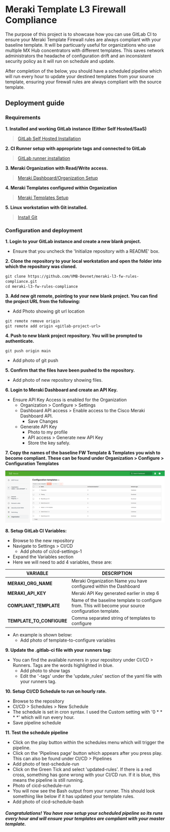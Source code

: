 # Meraki Template L3 Firewall Compliance

The purpose of this project is to showcase how you can use GitLab CI to ensure your Meraki Template Firewall rules are always compliant with your baseline template. It will be particuarly useful for organizations who use multiple MX Hub concentrators with different templates. This saves network administrators the headache of configuration drift and an inconsistent security policy as it will run on schedule and update.

After completion of the below, you should have a scheduled pipeline which will run every hour to update your destined templates from your source template, ensuring your firewall rules are always compliant with the source template.

## Deployment guide

### Requirements

**1. Installed and working GitLab instance (Either Self Hosted/SaaS)**
> [GitLab Self Hosted Installation](https://docs.gitlab.com/ee/install/install_methods.html) 

**2. CI Runner setup with appropriate tags and connected to GitLab**
> [GitLab runner installation](https://docs.gitlab.com/runner/install/)  

**3. Meraki Organization with Read/Write access.**
> [Meraki Dashboard/Organization Setup](https://documentation.meraki.com/General_Administration/Organizations_and_Networks/Creating_a_Dashboard_Account_and_Organization)

**4. Meraki Templates configured within Organization**
> [Meraki Templates Setup](https://documentation.meraki.com/General_Administration/Templates_and_Config_Sync/Managing_Multiple_Networks_with_Configuration_Templates)

**5. Linux workstation with Git installed.**
> [Install Git](https://git-scm.com/download/linux)

### Configuration and deployment

**1. Login to your GitLab instance and create a new blank project.** 

- Ensure that you uncheck the 'Initialize repository with a README' box.

**2. Clone the repository to your local workstation and open the folder into which the repository was cloned.**

```
git clone https://github.com/VMB-Devnet/meraki-l3-fw-rules-compliance.git
cd meraki-l3-fw-rules-compliance
```

**3. Add new git remote, pointing to your new blank project. You can find the project URL from the following:**

- Add Photo showing git url location

```
git remote remove origin
git remote add origin <gitlab-project-url>
```

**4. Push to new blank project repository. You will be prompted to authenticate.**

```
git push origin main
```
- Add photo of git push

**5. Confirm that the files have been pushed to the repository.**
- Add photo of new repository showing files.

**6. Login to Meraki Dashboard and create an API Key.**

- Ensure API Key Access is enabled for the Organization
    - Organization > Configure > Settings
    - Dashboard API access > Enable access to the Cisco Meraki Dashboard API.
        - Save Changes
    - Generate API Key
        - Photo to my profile
        - API access > Generate new API Key
        - Store the key safely.

**7. Copy the names of the baseline FW Template & Templates you wish to become compliant. These can be found under Organization > Configure > Configuration Templates**

![meraki-templates](https://raw.githubusercontent.com/VMB-Devnet/meraki-l3-fw-rules-compliance/main/images/configuration-templates.png)

**8. Setup GitLab CI Variables:**
- Browse to the new repository
- Navigate to Settings > CI/CD
    - Add photo of ci/cd-settings-1
- Expand the Variables section
- Here we will need to add 4 variables, these are:

| VARIABLE | DESCRIPTION |
|----------|-------------|
| **MERAKI_ORG_NAME** | Meraki Organization Name you have configured within the Dashboard |
| **MERAKI_API_KEY** | Meraki API Key generated earlier in step 6 |  
| **COMPLIANT_TEMPLATE** | Name of the baseline template to configure from. This will become your source configuration template. |  
| **TEMPLATE_TO_CONFIGURE** | Comma separated string of templates to configure |
- An example is shown below:
    - Add photo of template-to-configure variables

**9. Update the .gitlab-ci file with your runners tag:**
- You can find the available runners in your repository under CI/CD > Runners. Tags are the words highlighted in blue.
    - Add photo to show tags
    - Edit the '-tags' under the 'update_rules' section of the yaml file with your runners tag.

**10. Setup CI/CD Schedule to run on hourly rate.**
- Browse to the repository
- CI/CD > Schedules > New Schedule
- The schedule is set in cron syntax. I used the Custom setting with '0 * * * *' which will run every hour.
- Save pipeline schedule

**11. Test the schedule pipeline**

- Click on the play button within the schedules menu which will trigger the pipeline.
- Click on the 'Pipelines page' button which appears after you press play. This can also be found under CI/CD > Pipelines
- Add photo of test-schedule-run
- Click on the Green Tick and select 'updated-rules'. If there is a red cross, something has gone wrong with your CI/CD run. If it is blue, this means the pipeline is still running.
- Photo of cicd-schedule-run
- You will now see the Bash output from your runner. This should look something like below if it has updated your template rules.
- Add photo of cicd-schedule-bash

##### Congratulations! You have now setup your scheduled pipeline so its runs every hour and will ensure your templates are compliant with your master template.
